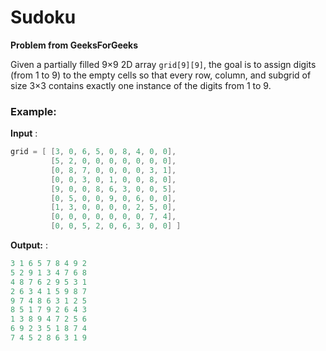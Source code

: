 # Sudoku

**Problem from GeeksForGeeks**

Given a partially filled 9×9 2D array `grid[9][9]`, the goal is to assign digits (from 1 to 9) to the empty cells so that every row, column, and subgrid of size 3×3 contains exactly one instance of the digits from 1 to 9.

### Example:

**Input** : 
```java 
grid = [ [3, 0, 6, 5, 0, 8, 4, 0, 0], 
         [5, 2, 0, 0, 0, 0, 0, 0, 0], 
         [0, 8, 7, 0, 0, 0, 0, 3, 1], 
         [0, 0, 3, 0, 1, 0, 0, 8, 0], 
         [9, 0, 0, 8, 6, 3, 0, 0, 5], 
         [0, 5, 0, 0, 9, 0, 6, 0, 0], 
         [1, 3, 0, 0, 0, 0, 2, 5, 0], 
         [0, 0, 0, 0, 0, 0, 0, 7, 4], 
         [0, 0, 5, 2, 0, 6, 3, 0, 0] ]
```

**Output:** : 
```java 
3 1 6 5 7 8 4 9 2
5 2 9 1 3 4 7 6 8
4 8 7 6 2 9 5 3 1
2 6 3 4 1 5 9 8 7
9 7 4 8 6 3 1 2 5
8 5 1 7 9 2 6 4 3
1 3 8 9 4 7 2 5 6
6 9 2 3 5 1 8 7 4
7 4 5 2 8 6 3 1 9
```

